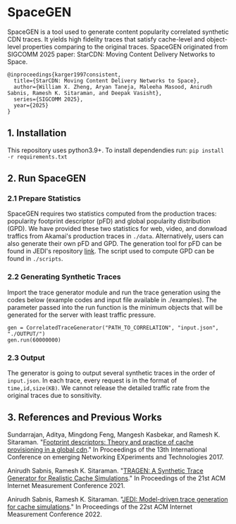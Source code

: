 # SpaceGEN
SpaceGEN is a tool used to generate content popularity correlated synthetic CDN traces. It yields high fidelity traces that satisfy cache-level and object-level properties comparing to the original traces. SpaceGEN originated from SIGCOMM 2025 paper: StarCDN: Moving Content Delivery Networks to Space.
```
@inproceedings{karger1997consistent,
  title={StarCDN: Moving Content Delivery Networks to Space},
  author={William X. Zheng, Aryan Taneja, Maleeha Masood, Anirudh Sabnis, Ramesh K. Sitaraman, and Deepak Vasisht},
  series={SIGCOMM 2025},
  year={2025}
}
```

## 1. Installation
This repository uses python3.9+. To install dependendies run:
`pip install -r requirements.txt`
## 2. Run SpaceGEN 

### 2.1 Prepare Statistics
SpaceGEN requires two statistics computed from the production traces: popularity footprint descriptor (pFD) and global popularity distribution (GPD). We have provided these two statistics for web, video, and donwload traffics from Akamai's production traces in `./data`. Alternatively, users can also generate their own pFD and GPD. The generation tool for pFD can be found in JEDI's repository [link](). The script used to compute GPD can be found in `./scripts`.

### 2.2 Generating Synthetic Traces
Import the trace generator module and run the trace generation using the codes below (example codes and input file available in ./examples). The parameter passed into the run function is the minimum objects that will be generated for the server with least traffic pressure.
```
gen = CorrelatedTraceGenerator("PATH_TO_CORRELATION", "input.json", "./OUTPUT/")
gen.run(60000000)
```
### 2.3 Output
The generator is going to output several synthetic traces in the order of `input.json`. In each trace, every request is in the format of `time,id,size(KB)`. We cannot release the detailed traffic rate from the original traces due to sonsitivity. 

## 3. References and Previous Works
Sundarrajan, Aditya, Mingdong Feng, Mangesh Kasbekar, and Ramesh K. Sitaraman. "[Footprint descriptors: Theory and practice of cache provisioning in a global cdn](https://groups.cs.umass.edu/ramesh/wp-content/uploads/sites/3/2019/12/Footprint-Descriptors-Theory-and-Practice-of-Cache-Provisioning-in-a-Global-CDN.pdf)." In Proceedings of the 13th International Conference on emerging Networking EXperiments and Technologies 2017.

Anirudh Sabnis, Ramesh K. Sitaraman. "[TRAGEN: A Synthetic Trace Generator for Realistic Cache Simulations](https://groups.cs.umass.edu/ramesh/wp-content/uploads/sites/3/2019/12/Footprint-Descriptors-Theory-and-Practice-of-Cache-Provisioning-in-a-Global-CDN.pdf)." In Proceedings of the 21st ACM Internet Measurement Conference 2021.

Anirudh Sabnis, Ramesh K. Sitaraman. "[JEDI: Model-driven trace generation for cache simulations](https://groups.cs.umass.edu/ramesh/wp-content/uploads/sites/3/2022/11/JEDI.pdf)." In Proceedings of the 22st ACM Internet Measurement Conference 2022.